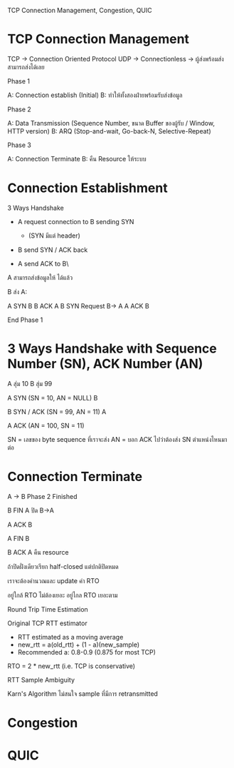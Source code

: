 
TCP Connection Management, Congestion, QUIC


# TCP Connection Management

TCP -> Connection Oriented Protocol
UDP -> Connectionless -> ผู้ส่งพร้อมส่ง สามารถส่งได้เลย

Phase 1 

A: Connection establish (Initial)
B: ทำให้ทั้งสองฝ่ายพร้อมรับส่งข้อมูล

Phase 2

A: Data Transmission (Sequence Number, ขนาด Buffer ของผู้รับ / Window, HTTP version)
B: ARQ (Stop-and-wait, Go-back-N, Selective-Repeat)

Phase 3

A: Connection Terminate
B: คืน Resource ให้ระบบ


# Connection Establishment

3 Ways Handshake

- A request connection to B sending SYN
	- (SYN มีแต่ header)

- B send SYN / ACK back

- A send ACK to B\


A สามารถส่งข้อมูลให้ ได้แล้ว

B ส่ง A:

A SYN B
B ACK A
B SYN Request B-> A
A ACK B

End Phase 1


# 3 Ways Handshake with Sequence Number (SN), ACK Number (AN)

A สุ่ม 10
B สุ่ม 99

A SYN (SN = 10, AN = NULL) B

B SYN / ACK (SN = 99, AN = 11) A

A ACK (AN = 100, SN = 11) 

SN = เลขของ byte sequence ที่เราจะส่ง
AN = บอก ACK ไปว่าต้องส่ง SN ตำแหน่งไหนมาต่อ

# Connection Terminate

A -> B Phase 2 Finished


B FIN A ปิด B->A

A ACK B

A FIN B

B ACK A คืน resource

ถ้าปิดฝั่งเดียวเรียก half-closed แต่ปกติปิดหมด




เราจะต้องคำนวณและ update ค่า RTO

อยู่ใกล้ RTO ไม่ต้องเยอะ
อยู่ไกล RTO เยอะตาม


Round Trip Time Estimation

Original TCP RTT estimator
- RTT estimated as a moving average
- new_rtt = a(old_rtt) + (1 - a)(new_sample)
- Recommended a: 0.8-0.9 (0.875 for most TCP)

RTO = 2 * new_rtt (i.e. TCP is conservative)


RTT Sample Ambiguity

Karn's Algorithm
ไม่สนใจ sample ที่มีการ retransmitted

# Congestion


# QUIC

